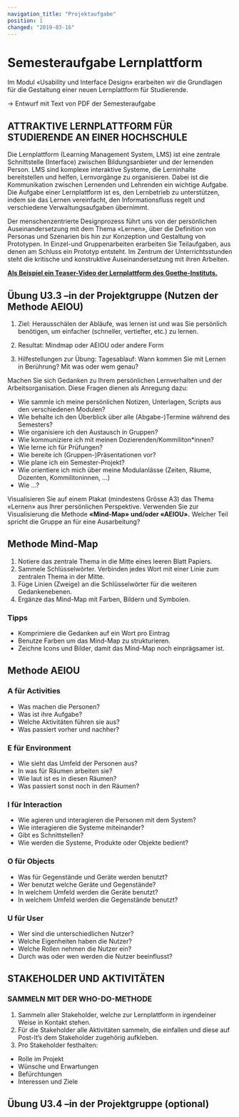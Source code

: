 ```yaml
---
navigation_title: "Projektaufgabe"
position: 1
changed: "2019-03-16"
---
```


# Semesteraufgabe Lernplattform

Im Modul «Usability und Interface Design» erarbeiten wir die Grundlagen für die
Gestaltung einer neuen Lernplattform für Studierende.


-> Entwurf mit Text von PDF der Semesteraufgabe

## ATTRAKTIVE LERNPLATTFORM FÜR STUDIERENDE AN EINER HOCHSCHULE

Die Lernplattform (Learning Management System, LMS) ist eine zentrale Schnittstelle (Interface) zwischen
Bildungsanbieter und der lernenden Person. LMS sind komplexe interaktive
Systeme, die Lerninhalte bereitstellen und helfen, Lernvorgänge zu organisieren.
Dabei ist die Kommunikation zwischen Lernenden und Lehrenden ein wichtige
Aufgabe. Die Aufgabe einer Lernplattform ist es, den Lernbetrieb zu unterstützen,
indem sie das Lernen vereinfacht, den Informationsfluss regelt und verschiedene
Verwaltungsaufgaben übernimmt.

Der menschenzentrierte
Designprozess führt uns von der persönlichen Auseinandersetzung mit dem Thema
«Lernen», über die Definition von Personas und Szenarien bis hin zur Konzeption
und Gestaltung von Prototypen. In Einzel-und Gruppenarbeiten erarbeiten Sie
Teilaufgaben, aus denen am Schluss ein Prototyp entsteht. Im Zentrum der
Unterrichtsstunden steht die kritische und konstruktive Auseinandersetzung mit
ihren Arbeiten.

**<a href="https://www.youtube.com/watch?v=hSasCHmmRGU" target="_blank">Als Beispiel ein Teaser-Video der Lernplattform des Goethe-Instituts.</a>**

## Übung U3.3 –in der Projektgruppe (Nutzen der Methode AEIOU)

1. Ziel: Herausschälen der Abläufe, was lernen ist und was Sie persönlich
benötigen, um einfacher (schneller, vertiefter, etc.) zu lernen.

2. Resultat: Mindmap oder AEIOU oder andere Form

3. Hilfestellungen zur Übung:
Tagesablauf: Wann kommen Sie mit Lernen in Berührung? Mit was oder wem genau?

Machen Sie sich Gedanken zu Ihrem persönlichen Lernverhalten und der Arbeitsorganisation.
Diese Fragen dienen als Anregung dazu:


* Wie sammle ich meine persönlichen Notizen, Unterlagen, Scripts aus den verschiedenen Modulen?
* Wie behalte ich den Überblick über alle (Abgabe-)Termine während des Semesters?
* Wie organisiere ich den Austausch in Gruppen?
* Wie kommuniziere ich mit meinen Dozierenden/Kommiliton*innen?
* Wie lerne ich für Prüfungen?
* Wie bereite ich (Gruppen-)Präsentationen vor?
* Wie plane ich ein Semester-Projekt?
* Wie orientiere ich mich über meine Modulanlässe (Zeiten, Räume, Dozenten, Kommilitoninnen, ...)
* Wie ...?


Visualisieren Sie auf einem Plakat (mindestens Grösse A3) das Thema «Lernen» aus Ihrer
persönlichen Perspektive.
Verwenden Sie zur Visualisierung die Methode **«Mind-Map» und/oder «AEIOU».**
Welcher Teil spricht die Gruppe an für eine Ausarbeitung?


## Methode Mind-Map

1. Notiere das zentrale Thema in die Mitte eines leeren Blatt Papiers.
2. Sammele Schlüsselwörter. Verbinden jedes Wort mit einer Linie zum zentralen Thema in der Mitte.
3. Füge Linien (Zweige) an die Schlüsselwörter für die weiteren Gedankenebenen.
4. Ergänze das Mind-Map mit Farben, Bildern und Symbolen.

### Tipps

* Komprimiere die Gedanken auf ein Wort pro Eintrag
* Benutze Farben um das Mind-Map zu strukturieren.
* Zeichne Icons und Bilder, damit das Mind-Map noch einprägsamer ist.


## Methode AEIOU


### **A** für Activities

* Was machen die Personen?
* Was ist ihre Aufgabe?
* Welche Aktivitäten führen sie aus?
* Was passiert vorher und nachher?


### **E** für Environment

* Wie sieht das Umfeld der Personen aus?
* In was für Räumen arbeiten sie?
* Wie laut ist es in diesen Räumen?
* Was passiert sonst noch in den Räumen?


### **I** für Interaction

* Wie agieren und interagieren die Personen mit dem System?
* Wie interagieren die Systeme miteinander?
* Gibt es Schnittstellen?
* Wie werden die Systeme, Produkte oder Objekte bedient?


### **O** für Objects

* Was für Gegenstände und Geräte werden
    benutzt?
* Wer benutzt welche Geräte und Gegenstände?
* In welchem Umfeld werden die Geräte benutzt?
* In welchem Umfeld werden die Gegenstände
    benutzt?


### **U** für User

* Wer sind die unterschiedlichen Nutzer?
* Welche Eigenheiten haben die Nutzer?
* Welche Rollen nehmen die Nutzer ein?
* Durch was oder wen werden die Nutzer beeinflusst?


## STAKEHOLDER UND AKTIVITÄTEN

### SAMMELN MIT DER WHO-DO-METHODE

1. Sammeln aller Stakeholder, welche zur Lernplattform in irgendeiner Weise in Kontakt stehen.
2. Für die Stakeholder alle Aktivitäten sammeln, die einfallen und diese auf Post-It’s dem Stakeholder zugehörig aufkleben.
3. Pro Stakeholder festhalten:
* Rolle im Projekt
* Wünsche und Erwartungen
* Befürchtungen
* Interessen und Ziele

## Übung U3.4 –in der Projektgruppe (optional)
